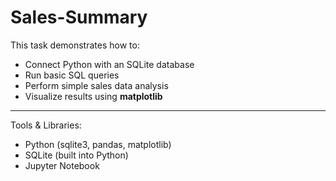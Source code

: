 # Sales-Summary
This task demonstrates how to:
- Connect Python with an SQLite database
- Run basic SQL queries
- Perform simple sales data analysis
- Visualize results using **matplotlib**

---

 Tools & Libraries:
- Python (sqlite3, pandas, matplotlib)
- SQLite (built into Python)
- Jupyter Notebook
